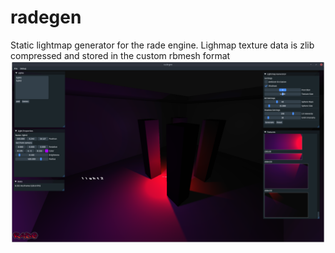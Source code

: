 # radegen
Static lightmap generator for the rade engine. Lighmap texture data is zlib compressed and stored in the custom rbmesh format
![Alt text](data/docs/screenshot5.png?raw=true "Screenshot")
